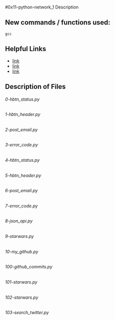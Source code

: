 #0x11-python-network_1
Description

## New commands / functions used:
``gcc``

## Helpful Links
* [link](https://docs.python.org/3/howto/urllib2.html)
* [link](http://docs.python-requests.org/en/master/user/quickstart/)
* [link](http://docs.python-requests.org/en/master/)

## Description of Files
<h6>0-hbtn_status.py</h6>

<h6>1-hbtn_header.py</h6>

<h6>2-post_email.py</h6>

<h6>3-error_code.py</h6>

<h6>4-hbtn_status.py</h6>

<h6>5-hbtn_header.py</h6>

<h6>6-post_email.py</h6>

<h6>7-error_code.py</h6>

<h6>8-json_api.py</h6>

<h6>9-starwars.py</h6>

<h6>10-my_github.py</h6>

<h6>100-github_commits.py</h6>

<h6>101-starwars.py</h6>

<h6>102-starwars.py</h6>

<h6>103-search_twitter.py</h6>
